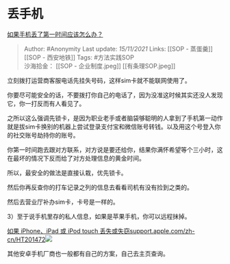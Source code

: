 # 丢手机
[如果手机丢了第一时间应该怎么办？](https://www.zhihu.com/question/497949016/answer/2221521343)

> Author: #Anonymity 
Last update: *15/11/2021* 
Links: [[SOP - 蒸蛋羹]] [[SOP - 西安地铁]] 
Tags: #方法实践SOP  
沙海拾金： [[SOP - 企业制度.jpeg]] [[有条理SOP.jpeg]]

立刻拨打运营商客服电话先挂失号码，这样sim卡就不能联网使用了。

你要尽可能安全的话，不要拨打你自己的电话了，因为没准这时候其实还没人发现它，你一打反而有人看见了。

之所以这么强调先锁卡，是因为职业老手或者脑袋够聪明的人拿到了手机第一动作就是拔sim卡换别的机器上尝试登录支付宝和微信账号转钱。以及用这个号登入你的社交账号劫持你的账号。

你第一时间跑去跟对方联系，对方说是要还给你，结果你满怀希望等个三小时，这在最坏的情况下反而给了对方处理信息的黄金时间。

所以，最安全的做法是直接认栽，优先锁卡。

然后你再反查你的打车记录之列的信息去看看司机有没有捡到之类的。

然后去营业厅补办sim卡，卡号是一样的。

  

3）至于说手机里存的私人信息，如果是苹果手机，你可以远程抹掉。

[如果 iPhone、iPad 或 iPod touch 丢失或失窃​support.apple.com/zh-cn/HT201472![](https://pic1.zhimg.com/v2-42598915350b55d1befdff170e4bd11c_180x120.jpg)](https://link.zhihu.com/?target=https%3A//support.apple.com/zh-cn/HT201472)

其他安卓手机厂商也一般都有自己的方案，自己去主页查询。

 